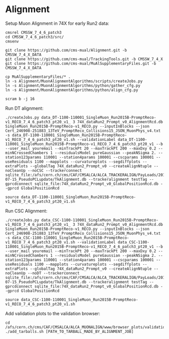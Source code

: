 # Alignment

Setup Muon Alignment in 74X for early Run2 data:

    cmsrel CMSSW_7_4_6_patch3
    cd CMSSW_7_4_6_patch3/src/
    cmsenv
    
    git clone https://github.com/cms-mual/Alignment.git -b CMSSW_7_4_X_DATA
    git clone https://github.com/cms-mual/TrackingTools.git -b CMSSW_7_4_X
    git clone https://github.com/cms-mual/MuAlSupplementaryFiles.git -b CMSSW_7_4_X_DATA
    
    cp MuAlSupplementaryFiles/* .
    ln -s Alignment/MuonAlignmentAlgorithms/scripts/createJobs.py
    ln -s Alignment/MuonAlignmentAlgorithms/python/gather_cfg.py
    ln -s Alignment/MuonAlignmentAlgorithms/python/align_cfg.py
    
    scram b -j 16

Run DT alignment:

    ./createJobs.py data_DT-1100-110001_SingleMuon_Run2015B-PromptReco-v1_RECO_7_4_6_patch3_pt20_v1_ 3 74X_dataRun2_Prompt_v0_AlignmentRcd.db SingleMuon_Run2015B-PromptReco-v1_RECO.py --inputInBlocks --json Cert_246908-251883_13TeV_PromptReco_Collisions15_JSON_MuonPhys_v4.txt -s data_DT-1100-110001_SingleMuon_Run2015B-PromptReco-v1_RECO_7_4_6_patch3_pt20_v1.sh --validationLabel data_DT-1100-110001_SingleMuon_Run2015B-PromptReco-v1_RECO_7_4_6_patch3_pt20_v1 --b --user_mail youremail --minTrackPt 20 --maxTrackPt 200 --maxDxy 0.2 --minNCrossedChambers 1 --residualsModel pureGaussian --peakNSigma 2. --station123params 110001 --station4params 100001 --cscparams 100001 --useResiduals 1100 --mapplots --curvatureplots --segdiffplots --extraPlots --globalTag 74X_dataRun2_Prompt_v0 --createAlignNtuple --noCleanUp --noCSC --trackerconnect sqlite_file:/afs/cern.ch/cms/CAF/CMSALCA/ALCA_TRACKERALIGN/PayLoads/2015-07-15_PseudoPCLupdate/TkAlignment.db --trackeralignment testTag --gprcdconnect sqlite_file:74X_dataRun2_Prompt_v0_GlobalPositionRcd.db --gprcd GlobalPositionRcd
    
    source data_DT-1100-110001_SingleMuon_Run2015B-PromptReco-v1_RECO_7_4_6_patch3_pt20_v1.sh

Run CSC Alignment:

    ./createJobs.py data_CSC-1100-110001_SingleMuon_Run2015B-PromptReco-v1_RECO_7_4_6_patch3_pt20_v1_ 3 74X_dataRun2_Prompt_v0_AlignmentRcd.db SingleMuon_Run2015B-PromptReco-v1_RECO.py --inputInBlocks --json Cert_246908-251883_13TeV_PromptReco_Collisions15_JSON_MuonPhys_v4.txt -s data_CSC-1100-110001_SingleMuon_Run2015B-PromptReco-v1_RECO_7_4_6_patch3_pt20_v1.sh --validationLabel data_CSC-1100-110001_SingleMuon_Run2015B-PromptReco-v1_RECO_7_4_6_patch3_pt20_v1 --b --user_mail youremail --minTrackPt 20 --maxTrackPt 200 --maxDxy 0.2 --minNCrossedChambers 1 --residualsModel pureGaussian --peakNSigma 2. --station123params 110001 --station4params 100001 --cscparams 100001 --useResiduals 1100 --mapplots --curvatureplots --segdiffplots --extraPlots --globalTag 74X_dataRun2_Prompt_v0 --createAlignNtuple --noCleanUp --noDT --trackerconnect sqlite_file:/afs/cern.ch/cms/CAF/CMSALCA/ALCA_TRACKERALIGN/PayLoads/2015-07-15_PseudoPCLupdate/TkAlignment.db --trackeralignment testTag --gprcdconnect sqlite_file:74X_dataRun2_Prompt_v0_GlobalPositionRcd.db --gprcd GlobalPositionRcd
    
    source data_CSC-1100-110001_SingleMuon_Run2015B-PromptReco-v1_RECO_7_4_6_patch3_pt20_v1.sh

Add validation plots to the validation browser:

    cd /afs/cern.ch/cms/CAF/CMSALCA/ALCA_MUONALIGN/www/browser_plots/validation
    ./add_tarballs.sh [PATH_TO_TARBALL_MADE_BY_ALIGNMENT_JOB]
